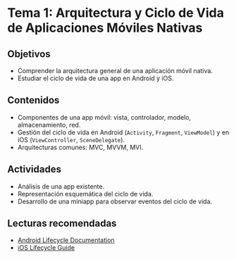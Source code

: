 # Tema 1: Arquitectura y Ciclo de Vida de Aplicaciones Móviles Nativas

## Objetivos

- Comprender la arquitectura general de una aplicación móvil nativa.
- Estudiar el ciclo de vida de una app en Android y iOS.

## Contenidos

- Componentes de una app móvil: vista, controlador, modelo, almacenamiento, red.
- Gestión del ciclo de vida en Android (`Activity`, `Fragment`, `ViewModel`) y en iOS (`ViewController`, `SceneDelegate`).
- Arquitecturas comunes: MVC, MVVM, MVI.

## Actividades

- Análisis de una app existente.
- Representación esquemática del ciclo de vida.
- Desarrollo de una miniapp para observar eventos del ciclo de vida.

## Lecturas recomendadas

- [Android Lifecycle Documentation](https://developer.android.com/guide/components/activities/activity-lifecycle)
- [iOS Lifecycle Guide](https://developer.apple.com/documentation/uikit/app_and_environment/managing_your_app_s_life_cycle)
